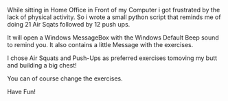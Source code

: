 While sitting in Home Office in Front of my Computer i got frustrated by the lack of physical activity.
So i wrote a small python script that reminds me of doing 21 Air Sqats followed by 12 push ups.

It will open a Windows MessageBox with the Windows Default Beep sound to remind you.
It also contains a little Message with the exercises.

I chose Air Squats and Push-Ups as preferred exercises tomoving my butt and building a big chest!

You can of course change the exercises.

Have Fun!
